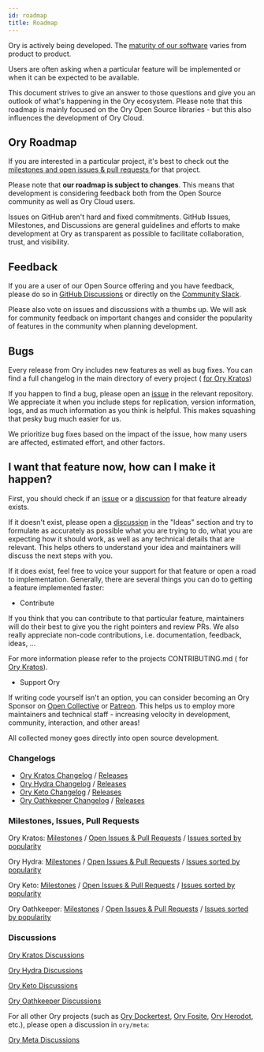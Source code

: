 ```yaml
---
id: roadmap
title: Roadmap
---
```


Ory is actively being developed. The [maturity of our software](versioning.md)
varies from product to product.

Users are often asking when a particular feature will be implemented or when it
can be expected to be available.

This document strives to give an answer to those questions and give you an
outlook of what's happening in the Ory ecosystem. Please note that this roadmap
is mainly focused on the Ory Open Source libraries - but this also influences
the development of Ory Cloud.

## Ory Roadmap

If you are interested in a particular project, it's best to check out the
[milestones and open issues & pull requests ](#milestones-issues-pull-requests)
for that project.

Please note that **our roadmap is subject to changes**. This means that
development is considering feedback both from the Open Source community as well
as Ory Cloud users.

Issues on GitHub aren't hard and fixed commitments. GitHub Issues, Milestones,
and Discussions are general guidelines and efforts to make development at Ory as
transparent as possible to facilitate collaboration, trust, and visibility.

## Feedback

If you are a user of our Open Source offering and you have feedback, please do
so in [GitHub Discussions](#discussions) or directly on the
[Community Slack](https://slack.ory.sh/).

Please also vote on issues and discussions with a thumbs up. We will ask for
community feedback on important changes and consider the popularity of features
in the community when planning development.

## Bugs

Every release from Ory includes new features as well as bug fixes. You can find
a full changelog in the main directory of every project (
[ for Ory Kratos](https://github.com/ory/kratos/blob/master/CHANGELOG.md))

If you happen to find a bug, please open an
[issue](#milestones-issues-pull-requests) in the relevant repository. We
appreciate it when you include steps for replication, version information, logs,
and as much information as you think is helpful. This makes squashing that pesky
bug much easier for us.

We prioritize bug fixes based on the impact of the issue, how many users are
affected, estimated effort, and other factors.

## I want that feature now, how can I make it happen?

First, you should check if an [issue](#milestones-issues-pull-requests) or a
[discussion](#discussions) for that feature already exists.

If it doesn't exist, please open a [discussion](#discussions) in the "Ideas"
section and try to formulate as accurately as possible what you are trying to
do, what you are expecting how it should work, as well as any technical details
that are relevant. This helps others to understand your idea and maintainers
will discuss the next steps with you.

If it does exist, feel free to voice your support for that feature or open a
road to implementation. Generally, there are several things you can do to
getting a feature implemented faster:

- Contribute

If you think that you can contribute to that particular feature, maintainers
will do their best to give you the right pointers and review PRs. We also really
appreciate non-code contributions, i.e. documentation, feedback, ideas, ...

For more information please refer to the projects CONTRIBUTING.md ( for
[Ory Kratos](https://github.com/ory/kratos/blob/master/CONTRIBUTING.md)).

- Support Ory

If writing code yourself isn't an option, you can consider becoming an Ory
Sponsor on [Open Collective](https://opencollective.com/ory) or
[Patreon](https://www.patreon.com/_ory). This helps us to employ more
maintainers and technical staff - increasing velocity in development, community,
interaction, and other areas!

All collected money goes directly into open source development.

### Changelogs

- [Ory Kratos Changelog](https://github.com/ory/kratos/blob/master/CHANGELOG.md)
  / [Releases](https://github.com/ory/kratos/releases)
- [Ory Hydra Changelog](https://github.com/ory/hydra/blob/master/CHANGELOG.md) /
  [Releases](https://github.com/ory/hydra/releases)
- [Ory Keto Changelog](https://github.com/ory/keto/blob/master/CHANGELOG.md) /
  [Releases](https://github.com/ory/keto/releases)
- [Ory Oathkeeper Changelog](https://github.com/ory/oathkeeper/blob/master/CHANGELOG.md)
  / [Releases](https://github.com/ory/oathkeeper/releases)

### Milestones, Issues, Pull Requests

Ory Kratos: [Milestones](https://github.com/Ory/kratos/milestones) /
[Open Issues & Pull Requests](https://github.com/ory/kratos/issues?q=is%3Aopen+sort%3Aupdated-desc+sort%3Areactions-%2B1-desc)
/
[Issues sorted by popularity](https://github.com/ory/kratos/issues?q=is%3Aissue+is%3Aopen+sort%3Areactions-%2B1-desc)

Ory Hydra: [Milestones](https://github.com/Ory/hydra/milestones) /
[Open Issues & Pull Requests](https://github.com/ory/hydra/issues?q=is%3Aopen+sort%3Aupdated-desc+sort%3Areactions-%2B1-desc)
/
[Issues sorted by popularity](https://github.com/ory/hydra/issues?q=is%3Aissue+is%3Aopen+sort%3Areactions-%2B1-desc)

Ory Keto: [Milestones](https://github.com/ory/keto/milestones) /
[Open Issues & Pull Requests](https://github.com/ory/keto/issues?q=is%3Aopen+sort%3Aupdated-desc+sort%3Areactions-%2B1-desc)
/
[Issues sorted by popularity](https://github.com/ory/keto/issues?q=is%3Aissue+is%3Aopen+sort%3Areactions-%2B1-desc)

Ory Oathkeeper: [Milestones](https://github.com/ory/oathkeeper/milestones) /
[Open Issues & Pull Requests](https://github.com/ory/oathkeeper/issues?q=is%3Aopen+sort%3Aupdated-desc+sort%3Areactions-%2B1-desc)
/
[Issues sorted by popularity](https://github.com/ory/oathkeeper/issues?q=is%3Aissue+is%3Aopen+sort%3Areactions-%2B1-desc)

### Discussions

[Ory Kratos Discussions](https://github.com/ory/kratos/discussions)

[Ory Hydra Discussions](https://github.com/ory/hydra/discussions)

[Ory Keto Discussions](https://github.com/ory/keto/discussions)

[Ory Oathkeeper Discussions](https://github.com/ory/oathkeeper/discussions)

For all other Ory projects (such as
[Ory Dockertest](https://github.com/ory/dockertest/),
[Ory Fosite](https://github.com/ory/fosite/),
[Ory Herodot](https://github.com/ory/herodot/), etc.), please open a discussion
in `ory/meta`:

[Ory Meta Discussions](https://github.com/ory/meta/discussions)
